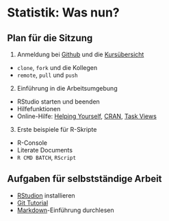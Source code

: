 # Statistik: Was nun?

## Plan für die Sitzung

1. Anmeldung bei [Github](https://github.com/) und die [Kursübersicht](https://github.com/arbox/R-Course-2016)
  - `clone`, `fork` und die Kollegen
  - `remote`, `pull` und `push`

2. Einführung in die Arbeitsumgebung
  - RStudio starten und beenden
  - Hilfefunktionen
  - Online-Hilfe: [Helping Yourself](https://www.r-project.org/help.html), [CRAN](https://cran.r-project.org/mirrors.html), [Task Views](https://cran.r-project.org/web/views/)

3. Erste beispiele für R-Skripte
  - R-Console
  - Literate Documents
  - `R CMD BATCH`, `RScript`

## Aufgaben für selbstständige Arbeit

- [RStudion]() installieren
- [Git Tutorial](https://try.github.io/)
- [Markdown](https://daringfireball.net/projects/markdown/syntax)-Einführung durchlesen
